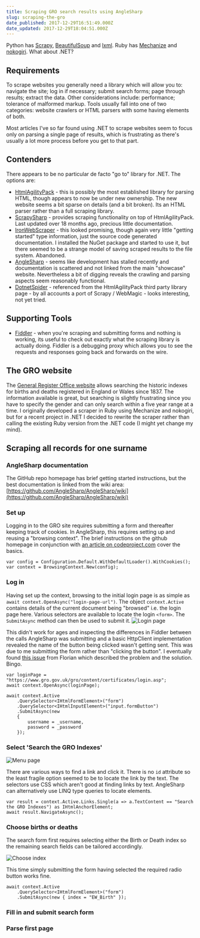 ```yaml
---
title: Scraping GRO search results using AngleSharp
slug: scraping-the-gro
date_published: 2017-12-29T16:51:49.000Z
date_updated: 2017-12-29T18:04:51.000Z
---
```


Python has [Scrapy](https://scrapy.org/), [BeautifulSoup](http://www.crummy.com/software/BeautifulSoup/) and [lxml](http://lxml.de/). Ruby has [Mechanize](http://docs.seattlerb.org/mechanize/GUIDE_rdoc.html) and [nokogiri](http://www.nokogiri.org/). What about .NET?

## Requirements

To scrape websites you generally need a library which will allow you to: navigate the site; log in if necessary; submit search forms; page through results; extract the data. Other considerations include: performance; tolerance of malformed markup. Tools usually fall into one of two categories: website crawlers or HTML parsers with some having elements of both.

Most articles I've so far found using .NET to scrape websites seem to focus only on parsing a single page of results, which is frustrating as there's usually a lot more process before you get to that part.

## Contenders

There appears to be no particular de facto "go to" library for .NET. The options are:

- [HtmlAgilityPack](http://html-agility-pack.net/?z=codeplex) - this is possibly the most established library for parsing HTML, though appears to now be under new ownership. The new website seems a bit sparse on details (and a bit broken). Its an HTML parser rather than a full scraping library.
- [ScrapySharp](https://bitbucket.org/rflechner/scrapysharp/wiki/Home) - provides scraping functionality on top of HtmlAgilityPack. Last updated over 18 months ago, precious little documentation.
- [IronWebScraper](http://ironsoftware.com/csharp/webscraper/) - this looked promising, though again very little "getting started" type information, just the source code generated documentation. I installed the NuGet package and started to use it, but there seemed to be a strange model of saving scraped results to the file system. Abandoned.
- [AngleSharp](https://anglesharp.github.io) - seems like development has stalled recently and documentation is scattered and not linked from the main "showcase" website. Nevertheless a bit of digging reveals the crawling and parsing aspects seem reasonably functional.
- [DotnetSpider](https://github.com/dotnetcore/DotnetSpider) - referenced from the HtmlAgilityPack third party library page - by all accounts a port of Scrapy / WebMagic - looks interesting, not yet tried.

## Supporting Tools

- [Fiddler](https://www.telerik.com/fiddler) - when you're scraping and submitting forms and nothing is working, its useful to check out exactly what the scraping library is actually doing. Fiddler is a debugging proxy which allows you to see the requests and responses going back and forwards on the wire.

## The GRO website

The [General Register Office website](https://www.gro.gov.uk/gro/content/certificates/Login.asp) allows searching the historic indexes for births and deaths registered in England or Wales since 1837. The information available is great, but searching is slightly frustrating since you have to specify the gender and can only search within a five year range at a time. I originally developed a scraper in Ruby using Mechanize and nokogiri, but for a recent project in .NET I decided to rewrite the scraper rather than calling the existing Ruby version from the .NET code (I might yet change my mind).

## Scraping all records for one surname

### AngleSharp documentation

The GitHub repo homepage has brief getting started instructions, but the best documentation is linked from the wiki area: [https://github.com/AngleSharp/AngleSharp/wiki](https://github.com/AngleSharp/AngleSharp/wiki)

### Set up

Logging in to the GRO site requires submitting a form and thereafter keeping track of cookies. In AngleSharp, this requires setting up and reusing a "browsing context". The brief instructions on the github homepage in conjunction with [an article on codeproject.com](https://www.codeproject.com/Articles/1017190/Submitting-Forms-with-AngleSharp) cover the basics.

    var config = Configuration.Default.WithDefaultLoader().WithCookies();
    var context = BrowsingContext.New(config);
    

### Log in

Having set up the context, browsing to the initial login page is as simple as `await context.OpenAsync("login-page-url")`. The object `context.Active` contains details of the current document being "browsed" i.e. the login page here. Various selectors are available to locate the login `<form>`. The `SubmitAsync` method can then be used to submit it.
![Login page](https://www.dropbox.com/s/gu7sziv3pbw5hnc/Screenshot%202017-12-29%2017.15.32.png?raw=1)

This didn't work for ages and inspecting the differences in Fiddler between the calls AngleSharp was submitting and a basic HttpClient implementation revealed the name of the button being clicked wasn't getting sent. This was due to me submitting the form rather than "clicking the button". I eventually found [this issue](https://github.com/AngleSharp/AngleSharp/issues/354) from Florian which described the problem and the solution. Bingo.

    var loginPage = "https://www.gro.gov.uk/gro/content/certificates/login.asp";
    await context.OpenAsync(loginPage);
    
    await context.Active
        .QuerySelector<IHtmlFormElement>("form")
        .QuerySelector<IHtmlInputElement>("input.formButton")
        .SubmitAsync(new
        {
            username = _username,
            password = _password
        });
    

### Select 'Search the GRO Indexes'

![Menu page](https://www.dropbox.com/s/odx11js39lu1wxm/Screenshot%202017-12-29%2017.26.35.png?raw=1)

There are various ways to find a link and click it. There is no `id` attribute so the least fragile option seemed to be to locate the link by the text. The selectors use CSS which aren't good at finding links by text. AngleSharp can alternatively use LINQ type queries to locate elements.

    var result = context.Active.Links.Single(a => a.TextContent == "Search the GRO Indexes") as IHtmlAnchorElement;
    await result.NavigateAsync();
    

### Choose births or deaths

The search form first requires selecting either the Birth or Death index so the remaining search fields can be tailored accordingly.

![Choose index](https://www.dropbox.com/s/5v5a2ced2khyg1e/Screenshot%202017-12-29%2017.46.36.png?raw=1)

This time simply submitting the form having selected the required radio button works fine.

    await context.Active
        .QuerySelector<IHtmlFormElement>("form")
        .SubmitAsync(new { index = "EW_Birth" });
    

### Fill in and submit search form

### Parse first page
